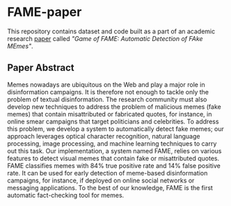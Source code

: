 # FAME-paper

This repository contains dataset and code built as a part of an academic research [paper](https://truthandtrustonline.com/wp-content/uploads/2021/10/TTO2021_paper_10.pdf) called _"Game of FAME: Automatic Detection of FAke MEmes"_.

## Paper Abstract
Memes nowadays are ubiquitous on the Web and play a major role in disinformation campaigns. It is therefore not enough to tackle only the problem of textual disinformation. The research community must also develop new techniques to address the problem of malicious memes (fake memes) that contain misattributed or fabricated quotes, for instance, in online smear campaigns that target politicians and celebrities. To address this problem, we develop a system to automatically detect fake memes; our approach leverages optical character recognition, natural language processing, image processing, and machine learning techniques to carry out this task. Our implementation, a system named FAME, relies on various features to detect visual memes that contain fake or misattributed quotes. FAME classifies memes with 84% true positive rate and 14% false positive rate. It can be used for early detection of meme-based disinformation campaigns, for instance, if deployed on online social networks or messaging applications. To the best of our knowledge, FAME is the first automatic fact-checking tool for memes.

